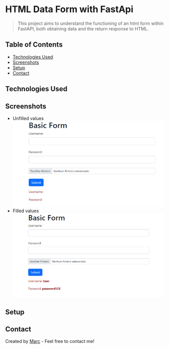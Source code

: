 # HTML Data Form  with FastApi
> This project aims to understand the functioning of an html
> form within FastAPI, both obtaining data and the return response to HTML.
## Table of Contents
* [Technologies Used](#technologies-used)
* [Screenshots](#screenshots)
* [Setup](#setup)
* [Contact](#contact)


## Technologies Used
<script src="https://code.iconify.design/2/2.2.1/iconify.min.js"></script>


## Screenshots
* Unfilled values
![Example screenshot](src/static/Screenshot_1.png)
* Filled values
![Example screenshot2](src/static/Screenshot_2.png)
<!-- If you have screenshots you'd like to share, include them here. -->


## Setup



## Contact
Created by [Marc](https://www.linkedin.com/in/marciano-pazinatto-86a1741b4/) - Feel free to contact me!
